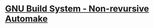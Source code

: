 # [GNU Build System - Non-revursive Automake]



[GNU Build System - Non-revursive Automake]: https://akodadi.com/tutorials/gnu-build-system/recursive-vs-non.html#thenonrecursiveflavor
